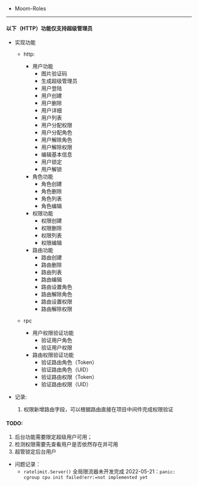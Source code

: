 * Moom-Roles
---

#### 以下（HTTP）功能仅支持超级管理员

* 实现功能
    * http:
        * 用户功能
            * 图片验证码
            * 生成超级管理员
            * 用户登陆
            * 用户创建
            * 用户删除
            * 用户详细
            * 用户列表
            * 用户分配权限
            * 用户分配角色
            * 用户解除角色
            * 用户解除权限
            * 编辑基本信息
            * 用户锁定
            * 用户解锁
        * 角色功能
            * 角色创建
            * 角色删除
            * 角色列表
            * 角色编辑
        * 权限功能
            * 权限创建
            * 权限删除
            * 权限列表
            * 权限编辑
        * 路由功能
            * 路由创建
            * 路由删除
            * 路由列表
            * 路由编辑
            * 路由设置角色
            * 路由解除角色
            * 路由设置权限
            * 路由解除权限

    * rpc
        * 用户权限验证功能
            * 验证用户角色
            * 验证用户权限
        * 路由权限验证功能
            * 验证路由角色（Token）
            * 验证路由角色（UID）
            * 验证路由权限（Token）
            * 验证路由权限（UID）



* 记录:
    1. 权限新增路由字段，可以根据路由直接在项目中间件完成权限验证



#### TODO:
1. 后台功能需要限定超级用户可用；
2. 检测权限需要先查看用户是否依然存在并可用
3. 超管锁定后台用户





* 问题记录：
    * `ratelimit.Server()` 全局限流器未开发完成 2022-05-21：`panic: cgroup cpu init failed!err:=not implemented yet`
